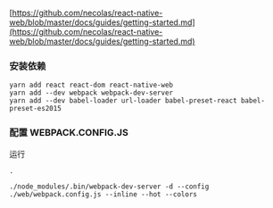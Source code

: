 [https://github.com/necolas/react-native-web/blob/master/docs/guides/getting-started.md](https://github.com/necolas/react-native-web/blob/master/docs/guides/getting-started.md)

### 安装依赖

```
yarn add react react-dom react-native-web
yarn add --dev webpack webpack-dev-server
yarn add --dev babel-loader url-loader babel-preset-react babel-preset-es2015
```

### 配置 WEBPACK.CONFIG.JS



运行

```
.
```

```
./node_modules/.bin/webpack-dev-server -d --config ./web/webpack.config.js --inline --hot --colors
```



